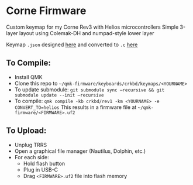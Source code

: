 # Corne Firmware
Custom keymap for my Corne Rev3 with Helios microcontrollers
Simple 3-layer layout using Colemak-DH and numpad-style lower layer

Keymap `.json` designed [here](https://config.qmk.fm/#/crkbd/rev1/LAYOUT_split_3x6_3) and converted to `.c` [here](https://jhelvy.shinyapps.io/qmkjsonconverter/)

## To Compile:
- Install QMK  
- Clone this repo to `~/qmk-firmware/keyboards/crkbd/keymaps/<YOURNAME>`
- To update submodule: `git submodule sync —recursive && git submodule update --init —recursive`
- To compile: `qmk compile -kb crkbd/rev1 -km <YOURNAME> -e CONVERT_TO=helios`
This results in a firmware file at `~/qmk-firmware/<FIRMWARE>.uf2`

## To Upload:
- Unplug TRRS
- Open a graphical file manager (Nautilus, Dolphin, etc.)
- For each side:
  - Hold flash button
  - Plug in USB-C
  - Drag `<FIRMWARE>.uf2` file into flash memory

